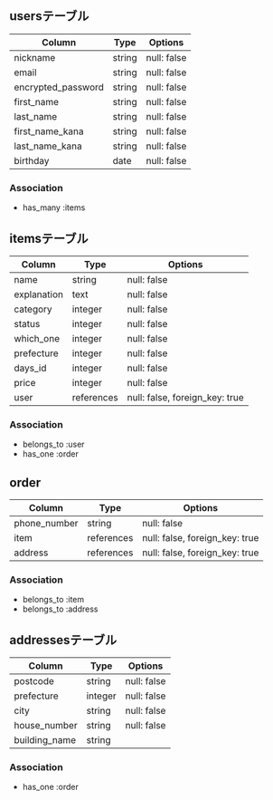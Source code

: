 ## usersテーブル

| Column             | Type   | Options     |
| ------------------ | ------ | ----------- |
| nickname           | string | null: false |
| email              | string | null: false |
| encrypted_password | string | null: false |
| first_name         | string | null: false |
| last_name          | string | null: false |
| first_name_kana    | string | null: false |
| last_name_kana     | string | null: false |
| birthday           | date   | null: false |

### Association
- has_many :items


## itemsテーブル

| Column               | Type       | Options                        |
| -------------------- | ---------- | ------------------------------ |
| name                 | string     | null: false                    |
| explanation          | text       | null: false                    |
| category             | integer    | null: false                    |
| status               | integer    | null: false                    |
| which_one            | integer    | null: false                    |
| prefecture           | integer    | null: false                    |
| days_id              | integer    | null: false                    |
| price                | integer    | null: false                    |
| user                 | references | null: false, foreign_key: true |

### Association
- belongs_to :user
- has_one :order


## order

| Column       | Type       | Options                        |
| ------------ | ---------- | ------------------------------ |
| phone_number | string     | null: false                    |
| item         | references | null: false, foreign_key: true |
| address      | references | null: false, foreign_key: true |

### Association
- belongs_to :item
- belongs_to :address


## addressesテーブル

| Column        | Type       | Options                        |
| ------------- | ---------- | ------------------------------ |
| postcode      | string     | null: false                    |
| prefecture    | integer    | null: false                    |
| city          | string     | null: false                    |
| house_number  | string     | null: false                    |
| building_name | string     |                                |

### Association
- has_one :order